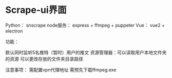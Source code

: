 # Scrape-ui界面

Python： snscrape 
node服务： express + ffmpeg + puppeter
Vue： vue2 + electron

功能：

默认同时监听5名推特（暂时）用户的推文
资源管理器：可以读取用户本地文件夹的资源
可以更改存放的文件夹目录路径

注意事项：
需配置vpn代理地址
需预先下载ffmpeg.exe
